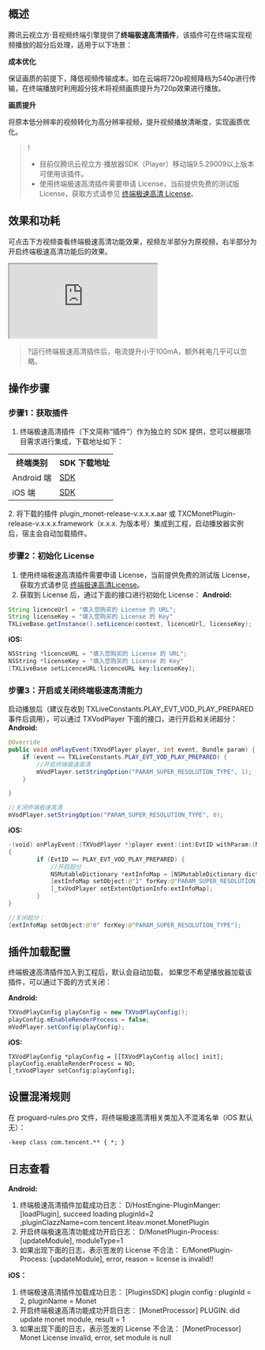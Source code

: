 ## 概述
腾讯云视立方·音视频终端引擎提供了**终端极速高清插件**，该插件可在终端实现视频播放的超分后处理，适用于以下场景：

**成本优化**

保证画质的前提下，降低视频传输成本。如在云端将720p视频降档为540p进行传输，在终端播放时利用超分技术将视频画质提升为720p效果进行播放。

**画质提升**

将原本低分辨率的视频转化为高分辨率视频，提升视频播放清晰度，实现画质优化。


>!
>- 目前仅腾讯云视立方·播放器SDK（Player）移动端9.5.29009以上版本可使用该插件。
>- 使用终端极速高清插件需要申请 License，当前提供免费的测试版 License，获取方式请参见 [终端极速高清 License](https://cloud.tencent.com/document/product/1449/68750)。

## 效果和功耗

可点击下方视频查看终端极速高清功能效果，视频左半部分为原视频，右半部分为开启终端极速高清功能后的效果。
<div class="doc-video-mod"><iframe src="https://cloud.tencent.com/edu/learning/quick-play/3582-62190?source=gw.doc.media&withPoster=1&notip=1"></iframe></div>

>?运行终端极速高清插件后，电流提升小于100mA，额外耗电几乎可以忽略。

## 操作步骤
### 步骤1：获取插件
1. 终端极速高清插件（下文简称“插件”）作为独立的 SDK 提供，您可以根据项目需求进行集成，下载地址如下：
<table>
   <tr>
      <th>终端类别</td>
      <th >SDK 下载地址</td>
   </tr>
   <tr>
      <td>Android 端</td>
      <td><a href="https://mediacloud-76607.gzc.vod.tencent-cloud.com/TXCTbPlayer/TXCTbPlayerSDK/Release/Android/plugins/monet/plugin_monet_release_latest.zip">SDK</a></td>
   </tr>
   <tr>
      <td>iOS 端</td>
      <td><a href="https://mediacloud-76607.gzc.vod.tencent-cloud.com/TXCTbPlayer/TXCTbPlayerSDK/Release/iOS/plugins/monet/plugin_monet_release_latest.zip">SDK</a></td>
   </tr>
</table>
2. 将下载的插件 plugin_monet-release-v.x.x.x.aar 或 TXCMonetPlugin-release-v.x.x.x.framework（x.x.x. 为版本号）集成到工程，启动播放器实例后，宿主会自动加载插件。

### 步骤2：初始化 License
1. 使用终端极速高清插件需要申请 License，当前提供免费的测试版 License，获取方式请参见 [终端极速高清License](https://cloud.tencent.com/document/product/1449/68750)。
2. 获取到 License 后，通过下面的接口进行初始化 License：
**Android:**
```java
String licenceUrl = "填入您购买的 License 的 URL";
String licenseKey = "填入您购买的 License 的 Key"
TXLiveBase.getInstance().setLicence(context, licenceUrl, licenseKey);
```
**iOS:**
```swift
NSString *licenceURL = "填入您购买的 License 的 URL";
NSString *licenseKey = "填入您购买的 License 的 Key"
[TXLiveBase setLicenceURL:licenceURL key:licenseKey];
```


### 步骤3：开启或关闭终端极速高清能力

启动播放后（建议在收到 TXLiveConstants.PLAY_EVT_VOD_PLAY_PREPARED 事件后调用），可以通过 TXVodPlayer 下面的接口，进行开启和关闭超分：
**Android:**
```java
@Override
public void onPlayEvent(TXVodPlayer player, int event, Bundle param) {
    if (event == TXLiveConstants.PLAY_EVT_VOD_PLAY_PREPARED) {
        //开启终端极速高清   
        mVodPlayer.setStringOption("PARAM_SUPER_RESOLUTION_TYPE", 1);
    }

}

//关闭终端极速高清
mVodPlayer.setStringOption("PARAM_SUPER_RESOLUTION_TYPE", 0);
```
**iOS:**
```swift
-(void) onPlayEvent:(TXVodPlayer *)player event:(int)EvtID withParam:(NSDictionary*)param
{
		if (EvtID == PLAY_EVT_VOD_PLAY_PREPARED) {
			//开启超分
			NSMutableDictionary *extInfoMap = [NSMutableDictionary dictionary];
			[extInfoMap setObject:@"1" forKey:@"PARAM_SUPER_RESOLUTION_TYPE"];
			[_txVodPlayer setExtentOptionInfo:extInfoMap];
		}
}

//关闭超分：
[extInfoMap setObject:@"0" forKey:@"PARAM_SUPER_RESOLUTION_TYPE"];
```

## 插件加载配置
终端极速高清插件加入到工程后，默认会自动加载， 如果您不希望播放器加载该插件，可以通过下面的方式关闭：

**Android:**
```java
TXVodPlayConfig playConfig = new TXVodPlayConfig();
playConfig.mEnableRenderProcess = false;
mVodPlayer.setConfig(playConfig);
```
**iOS:**
```
TXVodPlayConfig *playConfig = [[TXVodPlayConfig alloc] init];
playConfig.enableRenderProcess = NO;
[_txVodPlayer setConfig:playConfig];
```

## 设置混淆规则

在 proguard-rules.pro 文件，将终端极速高清相关类加入不混淆名单（iOS 默认无）：
```xml
-keep class com.tencent.** { *; }
```

## 日志查看

**Android:**
1. 终端极速高清插件加载成功日志：
D/HostEngine-PluginManger: [loadPlugin], succeed loading pluginId=2 ,pluginClazzName=com.tencent.liteav.monet.MonetPlugin
2. 开启终端极速高清功能成功开启日志：
 D/MonetPlugin-Process: [updateModule], moduleType=1
3. 如果出现下面的日志，表示签发的 License 不合法：
E/MonetPlugin-Process: [updateModule], error, reason = license is invalid!!

**iOS：**

1. 终端极速高清插件加载成功日志：
[PluginsSDK] plugin config : pluginId = 2, pluginName = Monet
2. 开启终端极速高清功能成功开启日志：
 [MonetProcessor] PLUGIN: did update monet module, result = 1
3. 如果出现下面的日志，表示签发的 License 不合法：
[MonetProcessor] Monet License invalid, error, set module is null

